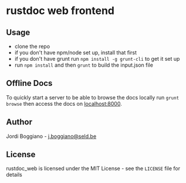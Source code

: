 rustdoc web frontend
====================

Usage
-----

- clone the repo
- if you don't have npm/node set up, install that first
- if you don't have grunt run `npm install -g grunt-cli` to get it set up
- run `npm install` and then `grunt` to build the input.json file

Offline Docs
------------

To quickly start a server to be able to browse the docs locally run
`grunt browse` then access the docs on [localhost:8000](http://localhost:8000).

Author
------

Jordi Boggiano - <j.boggiano@seld.be>

License
-------

rustdoc_web is licensed under the MIT License - see the `LICENSE` file for details
